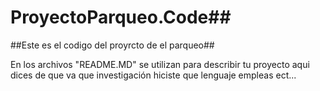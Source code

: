 # ProyectoParqueo.Code##
##Este es el codigo del proyrcto de el parqueo##

En los archivos "README.MD" se utilizan para describir tu proyecto
aqui dices de que va que investigación hiciste que lenguaje empleas ect...
